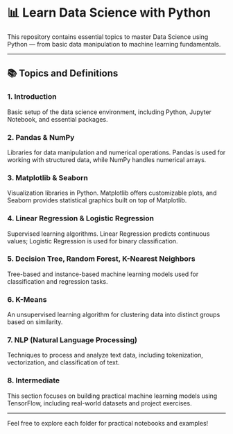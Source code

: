 # 📊 Learn Data Science with Python

This repository contains essential topics to master Data Science using Python — from basic data manipulation to machine learning fundamentals.

---

## 📚 Topics and Definitions

### 1. Introduction
Basic setup of the data science environment, including Python, Jupyter Notebook, and essential packages.

### 2. Pandas & NumPy
Libraries for data manipulation and numerical operations. Pandas is used for working with structured data, while NumPy handles numerical arrays.

### 3. Matplotlib & Seaborn
Visualization libraries in Python. Matplotlib offers customizable plots, and Seaborn provides statistical graphics built on top of Matplotlib.

### 4. Linear Regression & Logistic Regression  
Supervised learning algorithms. Linear Regression predicts continuous values; Logistic Regression is used for binary classification.

### 5. Decision Tree, Random Forest, K-Nearest Neighbors  
Tree-based and instance-based machine learning models used for classification and regression tasks.

### 6. K-Means  
An unsupervised learning algorithm for clustering data into distinct groups based on similarity.

### 7. NLP (Natural Language Processing)  
Techniques to process and analyze text data, including tokenization, vectorization, and classification of text.

### 8. Intermediate  
This section focuses on building practical machine learning models using TensorFlow, including real-world datasets and project exercises.

---

Feel free to explore each folder for practical notebooks and examples!

